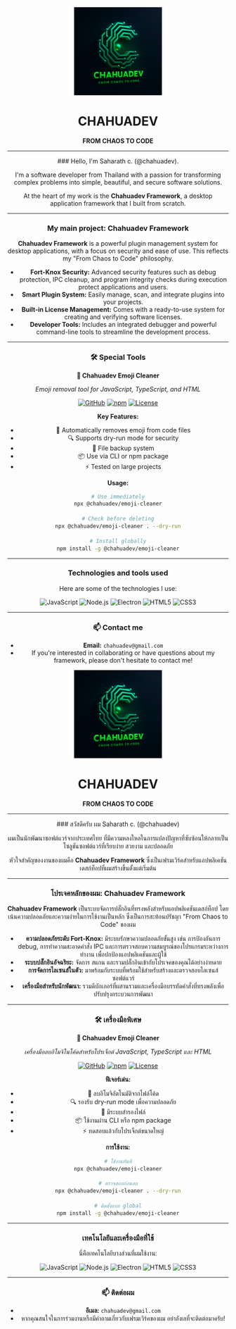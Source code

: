 <div align="center">
<img src="https://raw.githubusercontent.com/chahuadev/chahuadev/main/icon.png" alt="Chahuadev Logo" width="200"/>
<h1>CHAHUADEV</h1>
<p><strong>FROM CHAOS TO CODE</strong></p>
</div>

---
<div align="center">
### Hello, I'm Saharath c. (@chahuadev).

I'm a software developer from Thailand with a passion for transforming complex problems into simple, beautiful, and secure software solutions.

At the heart of my work is the **Chahuadev Framework**, a desktop application framework that I built from scratch.

---
### My main project: Chahuadev Framework

**Chahuadev Framework** is a powerful plugin management system for desktop applications, with a focus on security and ease of use. This reflects my "From Chaos to Code" philosophy.

* **Fort-Knox Security:** Advanced security features such as debug protection, IPC cleanup, and program integrity checks during execution protect applications and users.
* **Smart Plugin System:** Easily manage, scan, and integrate plugins into your projects.
* **Built-in License Management:** Comes with a ready-to-use system for creating and verifying software licenses.
* **Developer Tools:** Includes an integrated debugger and powerful command-line tools to streamline the development process.

---

### 🛠️ Special Tools

<div align="center">

**🧹 Chahuadev Emoji Cleaner**

*Emoji removal tool for JavaScript, TypeScript, and HTML*

[![GitHub](https://img.shields.io/badge/GitHub-chahuadev--emoji--cleaner--tool-black?style=for-the-badge&logo=github)](https://github.com/chahuadev/chahuadev-emoji-cleaner-tool)
[![npm](https://img.shields.io/badge/npm-@chahuadev/emoji--cleaner-red?style=for-the-badge&logo=npm)](https://www.npmjs.com/package/@chahuadev/emoji-cleaner)
[![License](https://img.shields.io/badge/License-MIT-blue?style=for-the-badge)](https://github.com/chahuadev/chahuadev-emoji-cleaner-tool/blob/main/LICENSE)

</div>

**Key Features:**
* 🎯 Automatically removes emoji from code files
* 🔍 Supports dry-run mode for security
* 💾 File backup system
* 📦 Use via CLI or npm package
* ⚡ Tested on large projects

**Usage:**
```bash
# Use immediately
npx @chahuadev/emoji-cleaner

# Check before deleting
npx @chahuadev/emoji-cleaner . --dry-run

# Install globally
npm install -g @chahuadev/emoji-cleaner
```

---

### Technologies and tools used

Here are some of the technologies I use:

![JavaScript](https://img.shields.io/badge/JavaScript-F7DF1E?style=for-the-badge&logo=javascript&logoColor=black)
![Node.js](https://img.shields.io/badge/Node.js-339933?style=for-the-badge&logo=nodedotjs&logoColor=white)
![Electron](https://img.shields.io/badge/Electron-47848F?style=for-the-badge&logo=electron&logoColor=white)
![HTML5](https://img.shields.io/badge/HTML5-E34F26?style=for-the-badge&logo=html5&logoColor=white)
![CSS3](https://img.shields.io/badge/CSS3-1572B6?style=for-the-badge&logo=css3&logoColor=white)


---
### 📫 Contact me

* **Email:** `chahuadev@gmail.com`
* If you're interested in collaborating or have questions about my framework, please don't hesitate to contact me!
</div>





<div align="center">
  <img src="https://raw.githubusercontent.com/chahuadev/chahuadev/main/icon.png" alt="Chahuadev Logo" width="200"/>
  <h1>CHAHUADEV</h1>
  <p><strong>FROM CHAOS TO CODE</strong></p>
</div>

---
<div align="center">
###  สวัสดีครับ ผม Saharath c. (@chahuadev)

ผมเป็นนักพัฒนาซอฟต์แวร์จากประเทศไทย ที่มีความหลงใหลในการแปลงปัญหาที่ซับซ้อนให้กลายเป็นโซลูชันซอฟต์แวร์ที่เรียบง่าย สวยงาม และปลอดภัย

หัวใจสำคัญของงานของผมคือ **Chahuadev Framework** ซึ่งเป็นเฟรมเวิร์คสำหรับแอปพลิเคชันเดสก์ท็อปที่ผมสร้างขึ้นตั้งแต่เริ่มต้น

---

###  โปรเจคหลักของผม: Chahuadev Framework

**Chahuadev Framework** เป็นระบบจัดการปลั๊กอินที่ทรงพลังสำหรับแอปพลิเคชันเดสก์ท็อป โดยเน้นความปลอดภัยและความง่ายในการใช้งานเป็นหลัก ซึ่งเป็นการสะท้อนปรัชญา "From Chaos to Code" ของผม

*  **ความปลอดภัยระดับ Fort-Knox:** มีระบบรักษาความปลอดภัยขั้นสูง เช่น การป้องกันการ debug, การทำความสะอาดคำสั่ง IPC และการตรวจสอบความสมบูรณ์ของโปรแกรมระหว่างการทำงาน เพื่อปกป้องแอปพลิเคชันและผู้ใช้
*  **ระบบปลั๊กอินอัจฉริยะ:** จัดการ สแกน และรวมปลั๊กอินเข้ากับโปรเจคของคุณได้อย่างง่ายดาย
*  **การจัดการไลเซนส์ในตัว:** มาพร้อมกับระบบที่พร้อมใช้สำหรับสร้างและตรวจสอบไลเซนส์ซอฟต์แวร์
*  **เครื่องมือสำหรับนักพัฒนา:** รวมดีบักเกอร์ที่ผสานรวมและเครื่องมือบรรทัดคำสั่งที่ทรงพลังเพื่อปรับปรุงกระบวนการพัฒนา

---

### 🛠️ เครื่องมือพิเศษ

<div align="center">

**🧹 Chahuadev Emoji Cleaner**

*เครื่องมือลบอิโมจิในโค้ดสำหรับโปรเจ็กต์ JavaScript, TypeScript และ HTML*

[![GitHub](https://img.shields.io/badge/GitHub-chahuadev--emoji--cleaner--tool-black?style=for-the-badge&logo=github)](https://github.com/chahuadev/chahuadev-emoji-cleaner-tool)
[![npm](https://img.shields.io/badge/npm-@chahuadev/emoji--cleaner-red?style=for-the-badge&logo=npm)](https://www.npmjs.com/package/@chahuadev/emoji-cleaner)
[![License](https://img.shields.io/badge/License-MIT-blue?style=for-the-badge)](https://github.com/chahuadev/chahuadev-emoji-cleaner-tool/blob/main/LICENSE)

</div>

**ฟีเจอร์เด่น:**
* 🎯 ลบอิโมจิอัตโนมัติจากไฟล์โค้ด
* 🔍 รองรับ dry-run mode เพื่อความปลอดภัย  
* 💾 มีระบบสำรองไฟล์
* 📦 ใช้งานผ่าน CLI หรือ npm package
* ⚡ ทดสอบแล้วกับโปรเจ็กต์ขนาดใหญ่

**การใช้งาน:**
```bash
# ใช้งานทันที
npx @chahuadev/emoji-cleaner

# ตรวจสอบก่อนลบ
npx @chahuadev/emoji-cleaner . --dry-run

# ติดตั้งแบบ global
npm install -g @chahuadev/emoji-cleaner
```


---

###  เทคโนโลยีและเครื่องมือที่ใช้

นี่คือเทคโนโลยีบางส่วนที่ผมใช้งาน:

![JavaScript](https://img.shields.io/badge/JavaScript-F7DF1E?style=for-the-badge&logo=javascript&logoColor=black)
![Node.js](https://img.shields.io/badge/Node.js-339933?style=for-the-badge&logo=nodedotjs&logoColor=white)
![Electron](https://img.shields.io/badge/Electron-47848F?style=for-the-badge&logo=electron&logoColor=white)
![HTML5](https://img.shields.io/badge/HTML5-E34F26?style=for-the-badge&logo=html5&logoColor=white)
![CSS3](https://img.shields.io/badge/CSS3-1572B6?style=for-the-badge&logo=css3&logoColor=white)

---

### 📫 ติดต่อผม

* **อีเมล:** `chahuadev@gmail.com`
* หากคุณสนใจในการร่วมงานหรือมีคำถามเกี่ยวกับเฟรมเวิร์คของผม อย่าลังเลที่จะติดต่อมาครับ!
</div>
